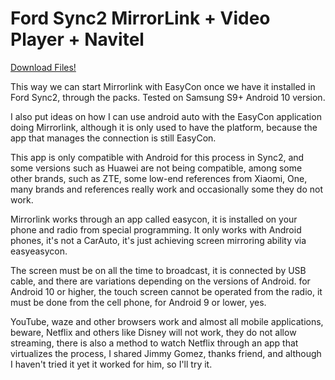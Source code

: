 # Ford Sync2 MirrorLink + Video Player + Navitel


[Download Files!](https://github.com/ismetertekin/Ford-Sync2-MirrorLink-VideoPlayer-Navitel/releases/tag/v2.0)


This way we can start Mirrorlink with EasyCon once we have it installed in Ford Sync2, through the packs. Tested on Samsung S9+ Android 10 version.

I also put ideas on how I can use android auto with the EasyCon application doing Mirrorlink, although it is only used to have the platform, because the app that manages the connection is still EasyCon.

This app is only compatible with Android for this process in Sync2, and some versions such as Huawei are not being compatible, among some other brands, such as ZTE, some low-end references from Xiaomi, One, many brands and references really work and occasionally some they do not work.

Mirrorlink works through an app called easycon, it is installed on your phone and radio from special programming. It only works with Android phones, it's not a CarAuto, it's just achieving screen mirroring ability via easyeasycon.

The screen must be on all the time to broadcast, it is connected by USB cable, and there are variations depending on the versions of Android. for Android 10 or higher, the touch screen cannot be operated from the radio, it must be done from the cell phone, for Android 9 or lower, yes.

YouTube, waze and other browsers work and almost all mobile applications, beware, Netflix and others like Disney will not work, they do not allow streaming, there is also a method to watch Netflix through an app that virtualizes the process, I shared Jimmy Gomez, thanks friend, and although I haven't tried it yet it worked for him, so I'll try it.
